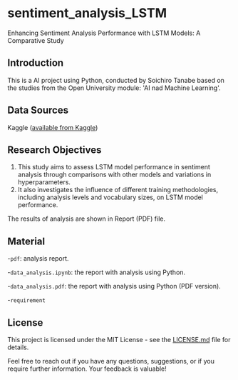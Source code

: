 # sentiment_analysis_LSTM
Enhancing Sentiment Analysis Performance with LSTM Models: A Comparative Study

## Introduction
This is a AI project using Python, conducted by Soichiro Tanabe based on the studies from the Open University module: 'AI nad Machine Learning'.

## Data Sources
Kaggle ([available from Kaggle](https://www.kaggle.com/datasets/kritanjalijain/amazon-reviews))


## Research Objectives

1. This study aims to assess LSTM model performance in sentiment analysis through comparisons with other models and variations in hyperparameters.
2. It also investigates the influence of different training methodologies, including analysis levels and vocabulary sizes, on LSTM model performance.


The results of analysis are shown in Report (PDF) file.


## Material 

-`pdf`: analysis report.

-`data_analysis.ipynb`: the report with analysis using Python. 

-`data_analysis.pdf`: the report with analysis using Python (PDF version).

-`requirement`


## License

This project is licensed under the MIT License - see the [LICENSE.md](LICENSE.md) file for details.



Feel free to reach out if you have any questions, suggestions, or if you require further information. Your feedback is valuable!

